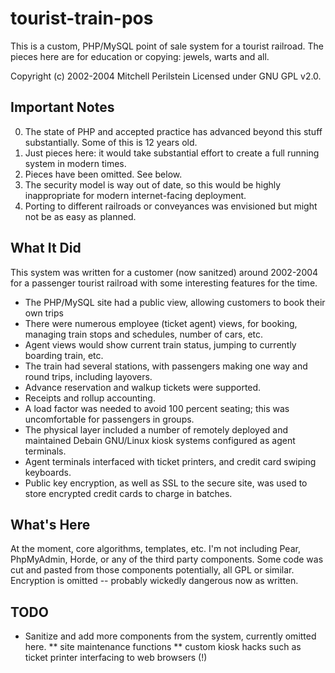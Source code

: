 tourist-train-pos
=================

This is a custom, PHP/MySQL point of sale system for a tourist
railroad. The pieces here are for education or copying: jewels, warts
and all.

Copyright (c) 2002-2004 Mitchell Perilstein
Licensed under GNU GPL v2.0.

## Important Notes

0. The state of PHP and accepted practice has advanced beyond this stuff substantially.  Some of this is 12 years old.
1. Just pieces here: it would take substantial effort to create a full running system in modern times.
2. Pieces have been omitted. See below.
3. The security model is way out of date, so this would be highly inappropriate for modern internet-facing deployment.
4. Porting to different railroads or conveyances was envisioned but might not be as easy as planned.

## What It Did

This system was written for a customer (now sanitzed) around 2002-2004
for a passenger tourist railroad with some interesting features for
the time.

* The PHP/MySQL site had a public view, allowing customers to book
  their own trips
* There were numerous employee (ticket agent) views, for booking,
  managing train stops and schedules, number of cars, etc.
* Agent views would show current train status, jumping to currently
  boarding train, etc.
* The train had several stations, with passengers making one way and
  round trips, including layovers.
* Advance reservation and walkup tickets were supported.
* Receipts and rollup accounting.
* A load factor was needed to avoid 100 percent seating; this was
  uncomfortable for passengers in groups.
* The physical layer included a number of remotely deployed and
  maintained Debain GNU/Linux kiosk systems configured as agent
  terminals.
* Agent terminals interfaced with ticket printers, and credit card
  swiping keyboards.
* Public key encryption, as well as SSL to the secure site, was used
  to store encrypted credit cards to charge in batches.

## What's Here

At the moment, core algorithms, templates, etc. I'm not including
Pear, PhpMyAdmin, Horde, or any of the third party components.  Some
code was cut and pasted from those components potentially, all GPL or
similar.  Encryption is omitted -- probably wickedly dangerous now as
written.

## TODO

* Sanitize and add more components from the system, currently omitted here.
** site maintenance functions
** custom kiosk hacks such as ticket printer interfacing to web browsers (!)

